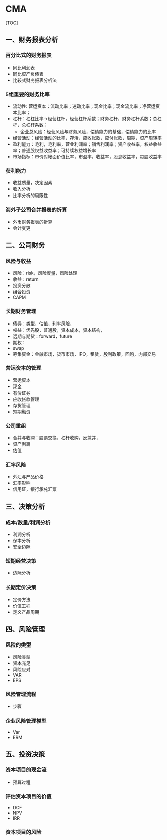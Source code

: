 # CMA
[TOC]

## 一、财务报表分析
### 百分比式的财务报表
- 同比利润表
- 同比资产负债表
- 比较式财务报表分析法

### 5组重要的财务比率
- 流动性: 营运资本；流动比率；速动比率；现金比率；现金流比率；净营运资本比率；
- 杠杆：杠杠比率->经营杠杆，经营杠杆系数；财务杠杆，财务杠杆系数；总杠杆，总杠杆系数；
	- 企业总风险：经营风险与财务风险，偿债能力的基础，偿债能力的比率
- 经营活动：经营活动的比率，存活，应收账款，应付账款，周期，资产周转率
- 盈利能力：毛利，毛利率，营业利润率；销售利润率；资产收益率，权益收益率；普通股权益收益率；可持续权益增长率
- 市场指标：市价对帐面价值比率，市盈率，收益率，股息收益率，每股收益率

### 获利能力
- 收益质量，决定因素
- 收入分析
- 比率分析的局限性

### 海外子公司合并报表的折算
- 外币财务报表的折算
- 会计变更


## 二、公司财务
### 风险与收益
- 风险：risk，风险度量，风险处理
- 收益：return
- 投资分散
- 组合投资
- CAPM

### 长期财务管理
- 债券：类型，估值，利率风险，
- 权益：优先股，普通股，资本成本，资本结构，
- 远期与期货：forward，future
- 期权：
- swap
-  筹集资金：金融市场，货币市场，IPO，租赁，股利政策，回购，内部交易

### 营运资本的管理
- 营运资本
- 现金
- 有价证券
- 应收帐款管理
- 存货管理
- 短期融资


### 公司重组
- 合并与收购：股票交换，杠杆收购，反兼并，
- 资产剥离
- 估值

### 汇率风险
- 外汇与产品价格
- 汇率影响
- 信用证，银行承兑汇票

## 三、决策分析
### 成本/数量/利润分析
- 利润分析
- 保本分析
- 安全边际

### 短期经营决策
- 边际分析

### 长期定价决策
- 定价方法
- 价值工程
- 定义产品周期

## 四、风险管理
### 风险的类型
- 风险类型
- 资本充足
- 风险应对
- VAR
- EPS

### 风险管理流程
- 步骤 
### 企业风险管理模型
- Var
- ERM

## 五、投资决策

### 资本项目的现金流
- 预算过程

### 评估资本项目的价值
- DCF
- NPV
- IRR
### 资本项目的风险